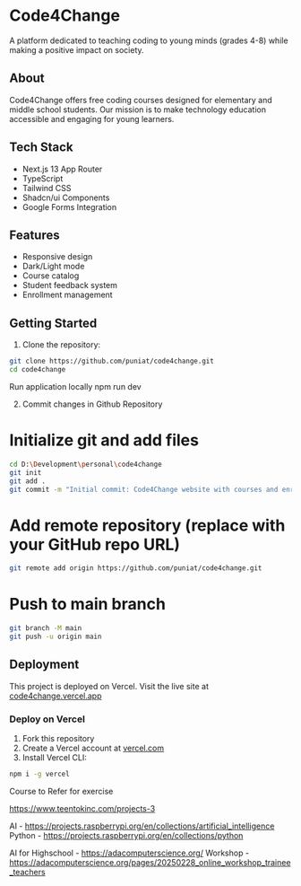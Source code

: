 # Code4Change

A platform dedicated to teaching coding to young minds (grades 4-8) while making a positive impact on society.

## About

Code4Change offers free coding courses designed for elementary and middle school students. Our mission is to make technology education accessible and engaging for young learners.

## Tech Stack

- Next.js 13 App Router
- TypeScript
- Tailwind CSS
- Shadcn/ui Components
- Google Forms Integration

## Features

- Responsive design
- Dark/Light mode
- Course catalog
- Student feedback system
- Enrollment management

## Getting Started

1. Clone the repository:
```bash
git clone https://github.com/puniat/code4change.git
cd code4change
```
Run application locally 
npm run dev 

2. Commit changes in Github Repository
# Initialize git and add files
```bash
cd D:\Development\personal\code4change
git init
git add .
git commit -m "Initial commit: Code4Change website with courses and enrollment"
```
# Add remote repository (replace with your GitHub repo URL)
```bash
git remote add origin https://github.com/puniat/code4change.git
```
# Push to main branch
```bash
git branch -M main
git push -u origin main
```
## Deployment

This project is deployed on Vercel. Visit the live site at [code4change.vercel.app](https://code4change.vercel.app)

### Deploy on Vercel

1. Fork this repository
2. Create a Vercel account at [vercel.com](https://vercel.com)
3. Install Vercel CLI:
```bash
npm i -g vercel
```
Course to Refer for exercise

https://www.teentokinc.com/projects-3

AI - https://projects.raspberrypi.org/en/collections/artificial_intelligence
Python - https://projects.raspberrypi.org/en/collections/python

AI for Highschool - https://adacomputerscience.org/
Workshop - https://adacomputerscience.org/pages/20250228_online_workshop_trainee_teachers

